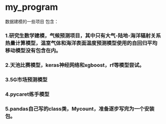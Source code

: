 # my_program
数据建模的一些项目
包含：

### 1.研究生数学建模，气候预测项目，其中只有大气-陆地-海洋辐射关系热量计算模型，温室气体和海洋表面温度预测模型使用的自回归平均移动模型没有包含在内。

### 2.天池比赛模型，keras神经网络和xgboost，rf等模型尝试。

### 3.5G市场预测模型

### 4.pycaret练手模型

### 5.pandas自己写的class类，Mycount，准备逐步写完为一个安装包。
